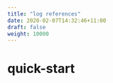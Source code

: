 ```yaml
---
title: "log references"
date: 2020-02-07T14:32:46+11:00
draft: false
weight: 10000
---
```


# quick-start
